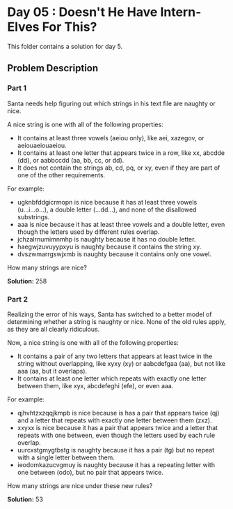 # Day 05 : Doesn't He Have Intern-Elves For This?

This folder contains a solution for day 5.

## Problem Description

### Part 1

Santa needs help figuring out which strings in his text file are naughty or nice.

A nice string is one with all of the following properties:

  * It contains at least three vowels (aeiou only), like aei, xazegov, or aeiouaeiouaeiou.
  * It contains at least one letter that appears twice in a row, like xx, abcdde (dd), or aabbccdd (aa, bb, cc, or dd).
  * It does not contain the strings ab, cd, pq, or xy, even if they are part of one of the other requirements.

For example:

  * ugknbfddgicrmopn is nice because it has at least three vowels (u...i...o...), a double letter (...dd...), and none of the disallowed substrings.
  * aaa is nice because it has at least three vowels and a double letter, even though the letters used by different rules overlap.
  * jchzalrnumimnmhp is naughty because it has no double letter.
  * haegwjzuvuyypxyu is naughty because it contains the string xy.
  * dvszwmarrgswjxmb is naughty because it contains only one vowel.

How many strings are nice?

**Solution:** 258

### Part 2

Realizing the error of his ways, Santa has switched to a better model of determining whether a string is naughty or nice. None of the old rules apply, as they are all clearly ridiculous.

Now, a nice string is one with all of the following properties:

  * It contains a pair of any two letters that appears at least twice in the string without overlapping, like xyxy (xy) or aabcdefgaa (aa), but not like aaa (aa, but it overlaps).
  * It contains at least one letter which repeats with exactly one letter between them, like xyx, abcdefeghi (efe), or even aaa.

For example:

  * qjhvhtzxzqqjkmpb is nice because is has a pair that appears twice (qj) and a letter that repeats with exactly one letter between them (zxz).
  * xxyxx is nice because it has a pair that appears twice and a letter that repeats with one between, even though the letters used by each rule overlap.
  * uurcxstgmygtbstg is naughty because it has a pair (tg) but no repeat with a single letter between them.
  * ieodomkazucvgmuy is naughty because it has a repeating letter with one between (odo), but no pair that appears twice.

How many strings are nice under these new rules?

**Solution:** 53
